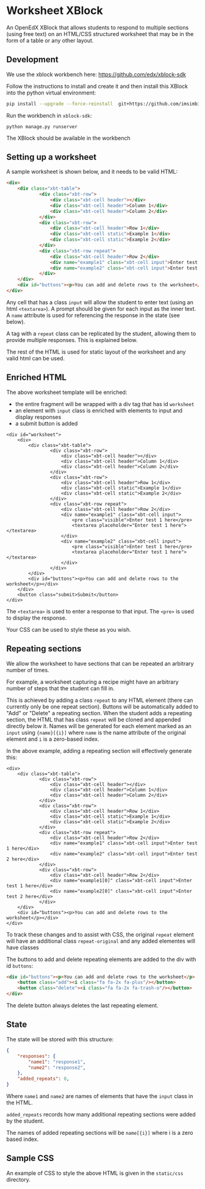 # Worksheet XBlock

An OpenEdX XBlock that allows students to respond to multiple sections (using free text)
on an HTML/CSS structured worksheet
that may be in the form of a table or any other layout.
##


## Development

We use the xblock workbench here: https://github.com/edx/xblock-sdk

Follow the instructions to install and create it and then install this XBlock into 
the python virtual environment:

```sh
pip install --upgrade --force-reinstall  git+https://github.com/imsimbi-training/xblock-worksheet
```

Run the workbench in `xblock-sdk`:

```
python manage.py runserver
```

The XBlock should be available in the workbench

## Setting up a worksheet

A sample worksheet is shown below, and it needs to be valid HTML:

```html
<div>
    <div class="xbt-table">
            <div class="xbt-row">
                <div class="xbt-cell header"></div>
                <div class="xbt-cell header">Column 1</div>
                <div class="xbt-cell header">Column 2</div>
            </div>
            <div class="xbt-row">
                <div class="xbt-cell header">Row 1</div>
                <div class="xbt-cell static">Example 1</div>
                <div class="xbt-cell static">Example 2</div>
            </div>
            <div class="xbt-row repeat">
                <div class="xbt-cell header">Row 2</div>
                <div name="example1" class="xbt-cell input">Enter test 1 here</div>
                <div name="example2" class="xbt-cell input">Enter test 2 here</div>
            </div>
    </div>
    <div id="buttons"><p>You can add and delete rows to the worksheet</p></div>
</div>
```

Any cell that has a class `input` will allow the student to enter text 
(using an html `<textarea>`). A prompt should be given for each input as the inner text. 
A `name` attribute is used for referencing the response in the state (see below).

A tag with a `repeat` class can be replicated by the student, allowing them to provide 
multiple responses. This is explained below.

The rest of the HTML is used for static layout of the worksheet and any valid html 
can be used.

## Enriched HTML

The above worksheet template will be enriched:
- the entire fragment will be wrapped with a div tag that has id `worksheet`
- an element with `input` class is enriched with elements to input and display responses
- a submit button is added


```
<div id="worksheet">
    <div>
        <div class="xbt-table">
                <div class="xbt-row">
                    <div class="xbt-cell header"></div>
                    <div class="xbt-cell header">Column 1</div>
                    <div class="xbt-cell header">Column 2</div>
                </div>
                <div class="xbt-row">
                    <div class="xbt-cell header">Row 1</div>
                    <div class="xbt-cell static">Example 1</div>
                    <div class="xbt-cell static">Example 2</div>
                </div>
                <div class="xbt-row repeat">
                    <div class="xbt-cell header">Row 2</div>
                    <div name="example1" class="xbt-cell input">
                        <pre class="visible">Enter test 1 here</pre>
                        <textarea placeholder="Enter test 1 here"></textarea>
                    </div>
                    <div name="example2" class="xbt-cell input">
                        <pre class="visible">Enter test 1 here</pre>
                        <textarea placeholder="Enter test 1 here"></textarea>
                    </div>
                </div>
        </div>
        <div id="buttons"><p>You can add and delete rows to the worksheet</p></div>
    </div>
    <button class="submit>Submit</button>
</div>
```

The `<textarea>` is used to enter a response to that input. The `<pre>` is used
to display the response.


Your CSS can be used to style these as you wish.
## Repeating sections

We allow the worksheet to have sections that can be repeated an arbitrary number of times. 

For example, a worksheet capturing a recipe might have an arbitrary number of steps that
the student can fill in.

This is achieved by adding a class `repeat` to any HTML element (there can currently only be one repeat section). Buttons will be automatically added to "Add" or "Delete" a
repeating section. When the student adds a repeating section, the HTML that has class `repeat`
will be cloned and appended directly below it. Names will be generated for 
each  element marked as an `input` using `{name}[{i}]`
where `name` is the name attribute of the original element and `i` is a zero-based index.

In the above example, adding a repeating section will effectively generate this:

```
<div>
    <div class="xbt-table">
            <div class="xbt-row">
                <div class="xbt-cell header"></div>
                <div class="xbt-cell header">Column 1</div>
                <div class="xbt-cell header">Column 2</div>
            </div>
            <div class="xbt-row">
                <div class="xbt-cell header">Row 1</div>
                <div class="xbt-cell static">Example 1</div>
                <div class="xbt-cell static">Example 2</div>
            </div>
            <div class="xbt-row repeat">
                <div class="xbt-cell header">Row 2</div>
                <div name="example1" class="xbt-cell input">Enter test 1 here</div>
                <div name="example2" class="xbt-cell input">Enter test 2 here</div>
            </div>
            <div class="xbt-row">
                <div class="xbt-cell header">Row 2</div>
                <div name="example1[0]" class="xbt-cell input">Enter test 1 here</div>
                <div name="example2[0]" class="xbt-cell input">Enter test 2 here</div>
            </div>
    </div>
    <div id="buttons"><p>You can add and delete rows to the worksheet</p></div>
</div>
```

To track these changes and to assist with CSS, the original `repeat` element will have an
 additional class `repeat-original` and any added elementes will have classes 


The buttons to add and delete repeating elements are added to the div with id `buttons`:

```html
<div id="buttons"><p>You can add and delete rows to the worksheet</p>
    <button class="add"><i class="fa fa-2x fa-plus"/></button>
    <button class="delete"><i class="fa fa-2x fa-trash-o"/></button>
</div>
```

The delete button always deletes the last repeating element.

## State

The state will be stored with this structure:

```json
{
    "responses": {
        "name1": "response1",
        "name2": "response2",
    },
    "added_repeats": 0,
}
```

Where `name1` and `name2` are names of elements that have the `input` class in the HTML.

`added_repeats` records how many additional repeating sections were added by the student.

The names of added repeating sections will be `name[{i}]` where i is a zero based index.

## Sample CSS

An example of CSS to style the above HTML is given in the `static/css` directory.
